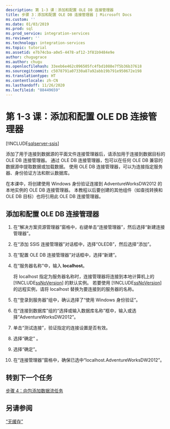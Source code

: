```yaml
---
description: 第 1-3 课：添加和配置 OLE DB 连接管理器
title: 步骤 3：添加和配置 OLE DB 连接管理器 | Microsoft Docs
ms.custom: ''
ms.date: 01/03/2019
ms.prod: sql
ms.prod_service: integration-services
ms.reviewer: ''
ms.technology: integration-services
ms.topic: tutorial
ms.assetid: e7b74cba-a0e5-4478-af12-3f81b9484e9e
author: chugugrace
ms.author: chugu
ms.openlocfilehash: 33eeb6e462c096505fc4fbd1088e7f5b36b37618
ms.sourcegitcommit: c5078791a07330a87a92abb19b791e950672e198
ms.translationtype: HT
ms.contentlocale: zh-CN
ms.lasthandoff: 11/26/2020
ms.locfileid: "88449659"
---
```

# <a name="lesson-1-3-add-and-configure-an-ole-db-connection-manager"></a>第 1-3 课：添加和配置 OLE DB 连接管理器

[!INCLUDE[sqlserver-ssis](../includes/applies-to-version/sqlserver-ssis.md)]



添加了用于连接到数据源的平面文件连接管理器后，请添加用于连接到数据目标的 OLE DB 连接管理器。 通过 OLE DB 连接管理器，包可以在任何 OLE DB 兼容的数据源中提取数据或加载数据。 使用 OLE DB 连接管理器，可以为连接指定服务器、身份验证方法和默认数据库。  
  
在本课中，将创建使用 Windows 身份验证连接到 AdventureWorksDW2012 的本地实例的 OLE DB 连接管理器。 本教程以后要创建的其他组件（如查找转换和 OLE DB 目标）也将引用此 OLE DB 连接管理器。  
  
## <a name="add-and-configure-an-ole-db-connection-manager"></a>添加和配置 OLE DB 连接管理器

1. 在“解决方案资源管理器”窗格中，右键单击“连接管理器”，然后选择“新建连接管理器”。

1. 在“添加 SSIS 连接管理器”对话框中，选择“OLEDB”，然后选择“添加”。
    
2. 在“配置 OLE DB 连接管理器”对话框中，选择“新建”。  
  
3. 在“服务器名称”中，输入 **localhost**。  
  
    将 localhost 指定为服务器名称时，连接管理器将连接到本地计算机上的 [!INCLUDE[ssNoVersion](../includes/ssnoversion-md.md)] 的默认实例。 若要使用 [!INCLUDE[ssNoVersion](../includes/ssnoversion-md.md)]的远程实例，请将 localhost 替换为要连接到的服务器的名称。  
  
4. 在“登录到服务器”组中，确认选择了“使用 Windows 身份验证”。  
  
5. 在“连接到数据库”组的“选择或输入数据库名称”框中，输入或选择“AdventureWorksDW2012”。  
  
6. 单击“测试连接”，验证指定的连接设置是否有效。  
  
7. 选择“确定”  。  
  
8. 选择“确定”。  
  
9. 在“连接管理器”窗格中，确保已选中“localhost.AdventureWorksDW2012”。  
  

## <a name="go-to-next-task"></a>转到下一个任务
[步骤 4：向包添加数据流任务](../integration-services/lesson-1-4-adding-a-data-flow-task-to-the-package.md)  
  
## <a name="see-also"></a>另请参阅  
[“无缓存”](../integration-services/connection-manager/ole-db-connection-manager.md)  
  
